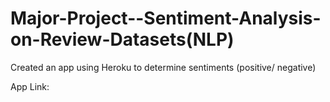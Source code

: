 # Major-Project--Sentiment-Analysis-on-Review-Datasets(NLP)
Created an app using Heroku to determine sentiments (positive/ negative)

App Link: 
